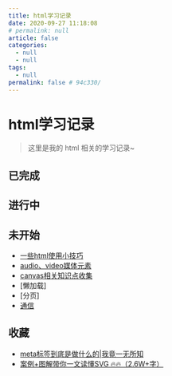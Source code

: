 ```yaml
---
title: html学习记录
date: 2020-09-27 11:18:08
# permalink: null
article: false
categories: 
  - null
  - null
tags: 
  - null
permalink: false # 94c330/
---
```



# html学习记录
> 这里是我的 html 相关的学习记录~


## 已完成


## 进行中



## 未开始

- [一些html使用小技巧](./some-skills.html)
- [audio、video媒体元素](./media-html.html)
- [canvas相关知识点收集](./canvas.html)
- [懒加载]
- [分页]
- [通信](page-message.html)


## 收藏

- [meta标签到底是做什么的|我竟一无所知](https://juejin.cn/post/6987919006468407309)
- [案例+图解带你一文读懂SVG 🔥🔥（2.6W+字）](https://juejin.cn/post/7124312346947764260)